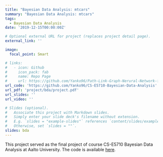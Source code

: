 ```yaml
---
title: "Bayesian Data Analysis: mtcars"
summary: "Bayesian Data Analysis: mtcars"
tags:
  - Bayesian Data Analysis
date: '2019-12-15T00:00:00Z'

# Optional external URL for project (replaces project detail page).
external_link: ''

image:
  focal_point: Smart

# links:
#   - icon: Github
#     icon_pack: fab
#     name: Repo Page
#     url: https://github.com/Yanko96/Path-Link-Graph-Nerural-Network-for-IP-Performance-Prediction
url_code: 'https://github.com/Yanko96/CS-E5710-Bayesian-Data-Analysis'
url_pdf: 'project/bda/project.pdf'
url_slides: ''
url_video: ''

# Slides (optional).
#   Associate this project with Markdown slides.
#   Simply enter your slide deck's filename without extension.
#   E.g. `slides = "example-slides"` references `content/slides/example-slides.md`.
#   Otherwise, set `slides = ""`.
slides: bda
---
```


This project served as the final project of course CS-E5710 Bayesian Data Analysis at Aalto University. The code is available <a href="project.pdf" target="_blank">here<a>.